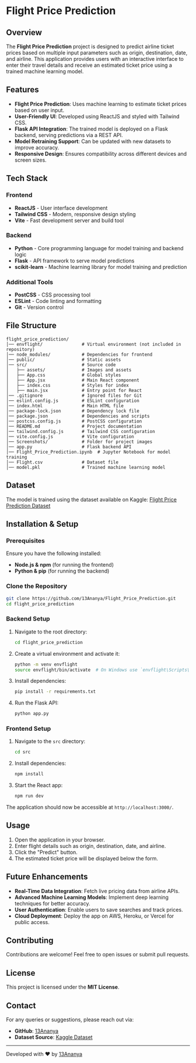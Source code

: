 # Flight Price Prediction

## Overview
The **Flight Price Prediction** project is designed to predict airline ticket prices based on multiple input parameters such as origin, destination, date, and airline. This application provides users with an interactive interface to enter their travel details and receive an estimated ticket price using a trained machine learning model.

## Features
- **Flight Price Prediction**: Uses machine learning to estimate ticket prices based on user input.
- **User-Friendly UI**: Developed using ReactJS and styled with Tailwind CSS.
- **Flask API Integration**: The trained model is deployed on a Flask backend, serving predictions via a REST API.
- **Model Retraining Support**: Can be updated with new datasets to improve accuracy.
- **Responsive Design**: Ensures compatibility across different devices and screen sizes.

## Tech Stack
### Frontend
- **ReactJS** - User interface development
- **Tailwind CSS** - Modern, responsive design styling
- **Vite** - Fast development server and build tool

### Backend
- **Python** - Core programming language for model training and backend logic
- **Flask** - API framework to serve model predictions
- **scikit-learn** - Machine learning library for model training and prediction

### Additional Tools
- **PostCSS** - CSS processing tool
- **ESLint** - Code linting and formatting
- **Git** - Version control

## File Structure
```
flight_price_prediction/
│── envflight/               # Virtual environment (not included in repository)
│── node_modules/            # Dependencies for frontend
│── public/                  # Static assets
│── src/                     # Source code
│   ├── assets/              # Images and assets
│   ├── App.css              # Global styles
│   ├── App.jsx              # Main React component
│   ├── index.css            # Styles for index
│   ├── main.jsx             # Entry point for React
│── .gitignore               # Ignored files for Git
│── eslint.config.js         # ESLint configuration
│── index.html               # Main HTML file
│── package-lock.json        # Dependency lock file
│── package.json             # Dependencies and scripts
│── postcss.config.js        # PostCSS configuration
│── README.md                # Project documentation
│── tailwind.config.js       # Tailwind CSS configuration
│── vite.config.js           # Vite configuration
│── Screenshots/             # Folder for project images
│── app.py                   # Flask backend API
│── Flight_Price_Prediction.ipynb  # Jupyter Notebook for model training
│── Flight.csv               # Dataset file
│── model.pkl                # Trained machine learning model
```

## Dataset
The model is trained using the dataset available on Kaggle:
[Flight Price Prediction Dataset](https://www.kaggle.com/datasets/shubhambathwal/flight-price-prediction)

## Installation & Setup
### Prerequisites
Ensure you have the following installed:
- **Node.js & npm** (for running the frontend)
- **Python & pip** (for running the backend)

### Clone the Repository
```sh
git clone https://github.com/13Ananya/Flight_Price_Prediction.git
cd flight_price_prediction
```

### Backend Setup
1. Navigate to the root directory:
   ```sh
   cd flight_price_prediction
   ```
2. Create a virtual environment and activate it:
   ```sh
   python -m venv envflight
   source envflight/bin/activate  # On Windows use `envflight\Scripts\activate`
   ```
3. Install dependencies:
   ```sh
   pip install -r requirements.txt
   ```
4. Run the Flask API:
   ```sh
   python app.py
   ```

### Frontend Setup
1. Navigate to the `src` directory:
   ```sh
   cd src
   ```
2. Install dependencies:
   ```sh
   npm install
   ```
3. Start the React app:
   ```sh
   npm run dev
   ```

The application should now be accessible at `http://localhost:3000/`.

## Usage
1. Open the application in your browser.
2. Enter flight details such as origin, destination, date, and airline.
3. Click the "Predict" button.
4. The estimated ticket price will be displayed below the form.

## Future Enhancements
- **Real-Time Data Integration**: Fetch live pricing data from airline APIs.
- **Advanced Machine Learning Models**: Implement deep learning techniques for better accuracy.
- **User Authentication**: Enable users to save searches and track prices.
- **Cloud Deployment**: Deploy the app on AWS, Heroku, or Vercel for public access.

## Contributing
Contributions are welcome! Feel free to open issues or submit pull requests.

## License
This project is licensed under the **MIT License**.

## Contact
For any queries or suggestions, please reach out via:
- **GitHub**: [13Ananya](https://github.com/13Ananya)
- **Dataset Source**: [Kaggle Dataset](https://www.kaggle.com/datasets/shubhambathwal/flight-price-prediction)

---
Developed with ❤️ by [13Ananya](https://github.com/13Ananya)

